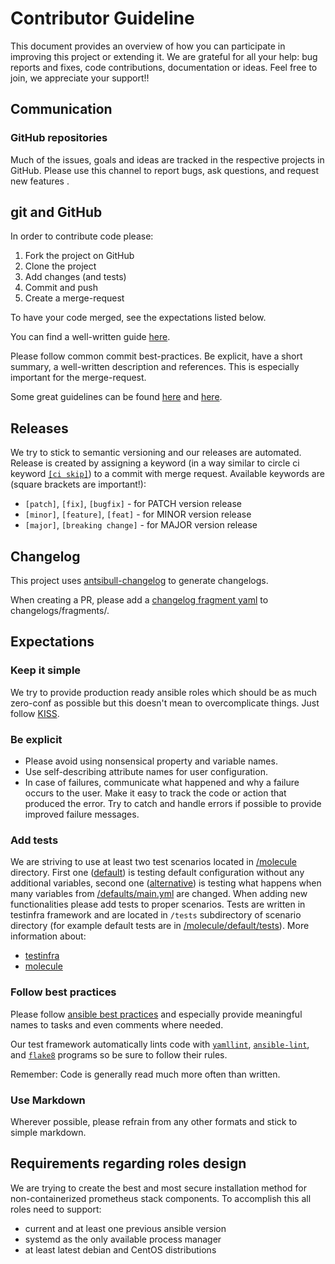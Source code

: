 # Contributor Guideline

This document provides an overview of how you can participate in improving this project or extending it. We are
grateful for all your help: bug reports and fixes, code contributions, documentation or ideas. Feel free to join, we 
appreciate your support!!

## Communication

### GitHub repositories

Much of the issues, goals and ideas are tracked in the respective projects in GitHub. Please use this channel to report
bugs, ask questions, and request new features .

## git and GitHub

In order to contribute code please:

1. Fork the project on GitHub
2. Clone the project
3. Add changes (and tests)
4. Commit and push
5. Create a merge-request

To have your code merged, see the expectations listed below.

You can find a well-written guide [here](https://help.github.com/articles/fork-a-repo).

Please follow common commit best-practices. Be explicit, have a short summary, a well-written description and
references. This is especially important for the merge-request.

Some great guidelines can be found [here](https://wiki.openstack.org/wiki/GitCommitMessages) and
[here](http://robots.thoughtbot.com/5-useful-tips-for-a-better-commit-message).

## Releases

We try to stick to semantic versioning and our releases are automated. Release is created by assigning a keyword (in a
way similar to circle ci keyword [`[ci skip]`](https://docs.travis-ci.com/user/customizing-the-build#Skipping-a-build))
to a commit with merge request. Available keywords are (square brackets are important!):
 
* `[patch]`, `[fix]`, `[bugfix]` - for PATCH version release
* `[minor]`, `[feature]`, `[feat]` - for MINOR version release
* `[major]`, `[breaking change]` - for MAJOR version release
 
## Changelog

This project uses [antsibull-changelog](https://docs.ansible.com/ansible/latest/dev_guide/developing_collections_changelogs.html#generating-changelogs) to generate changelogs.
 
When creating a PR, please add a [changelog fragment yaml](https://docs.ansible.com/ansible/latest/community/development_process.html#creating-a-changelog-fragment) to changelogs/fragments/.

## Expectations

### Keep it simple

We try to provide production ready ansible roles which should be as much zero-conf as possible but this doesn't mean to
overcomplicate things. Just follow [KISS](https://en.wikipedia.org/wiki/KISS_principle).

### Be explicit

* Please avoid using nonsensical property and variable names.
* Use self-describing attribute names for user configuration.
* In case of failures, communicate what happened and why a failure occurs to the user. Make it easy to track the code
or action that produced the error. Try to catch and handle errors if possible to provide improved failure messages.


### Add tests

We are striving to use at least two test scenarios located in [/molecule](molecule) directory. First one
([default](molecule/default)) is testing default configuration without any additional variables, second one 
([alternative](molecule/alternative)) is testing what happens when many variables from 
[/defaults/main.yml](defaults/main.yml) are changed. When adding new functionalities please add tests to proper
scenarios. Tests are written in testinfra framework and are located in `/tests` subdirectory of scenario directory
(for example default tests are in [/molecule/default/tests](molecule/default/tests)).
More information about:
  - [testinfra](http://testinfra.readthedocs.io/en/latest/index.html)
  - [molecule](https://molecule.readthedocs.io/en/latest/index.html)

### Follow best practices

Please follow [ansible best practices](http://docs.ansible.com/ansible/latest/playbooks_best_practices.html) and
especially provide meaningful names to tasks and even comments where needed.

Our test framework automatically lints code with [`yamllint`](https://github.com/adrienverge/yamllint),
[`ansible-lint`](https://github.com/willthames/ansible-lint), and [`flake8`](https://gitlab.com/pycqa/flake8) programs
so be sure to follow their rules.

Remember: Code is generally read much more often than written.

### Use Markdown

Wherever possible, please refrain from any other formats and stick to simple markdown.

## Requirements regarding roles design 

We are trying to create the best and most secure installation method for non-containerized prometheus stack components.
To accomplish this all roles need to support:

- current and at least one previous ansible version
- systemd as the only available process manager
- at least latest debian and CentOS distributions
